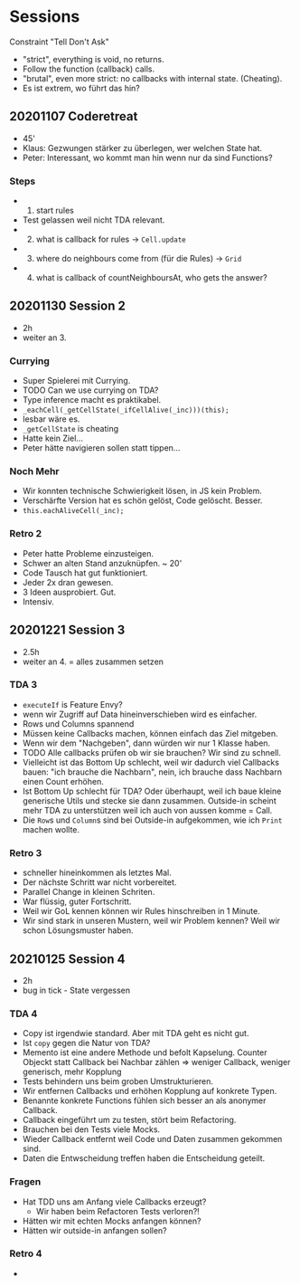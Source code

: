 ﻿# Sessions

Constraint "Tell Don't Ask"

* "strict", everything is void, no returns.
* Follow the function (callback) calls.
* "brutal", even more strict: no callbacks with internal state. (Cheating).
* Es ist extrem, wo führt das hin?

## 20201107 Coderetreat

* 45'
* Klaus: Gezwungen stärker zu überlegen, wer welchen State hat.
* Peter: Interessant, wo kommt man hin wenn nur da sind Functions?

### Steps

* 1. start rules
* Test gelassen weil nicht TDA relevant.
* 2. what is callback for rules -> `Cell.update`
* 3. where do neighbours come from (für die Rules) -> `Grid`
* 4. what is callback of countNeighboursAt, who gets the answer?

## 20201130 Session 2

* 2h
* weiter an 3.

### Currying

* Super Spielerei mit Currying.
* TODO Can we use currying on TDA?
* Type inference macht es praktikabel.
* `_eachCell(_getCellState(_ifCellAlive(_inc)))(this);`
* lesbar wäre es.
* `_getCellState` is cheating
* Hatte kein Ziel...
* Peter hätte navigieren sollen statt tippen...

### Noch Mehr

* Wir konnten technische Schwierigkeit lösen, in JS kein Problem.
* Verschärfte Version hat es schön gelöst, Code gelöscht. Besser.
* `this.eachAliveCell(_inc);`

### Retro 2

* Peter hatte Probleme einzusteigen.
* Schwer an alten Stand anzuknüpfen. ~ 20'
* Code Tausch hat gut funktioniert.
* Jeder 2x dran gewesen.
* 3 Ideen ausprobiert. Gut.
* Intensiv.

## 20201221 Session 3

* 2.5h
* weiter an 4. = alles zusammen setzen

### TDA 3

* `executeIf` is Feature Envy?
* wenn wir Zugriff auf Data hineinverschieben wird es einfacher.
* Rows und Columns spannend
* Müssen keine Callbacks machen, können einfach das Ziel mitgeben.
* Wenn wir dem "Nachgeben", dann würden wir nur 1 Klasse haben.
* TODO Alle callbacks prüfen ob wir sie brauchen? Wir sind zu schnell.
* Vielleicht ist das Bottom Up schlecht, weil wir dadurch viel Callbacks
  bauen: "ich brauche die Nachbarn", nein, ich brauche dass Nachbarn einen
  Count erhöhen.
* Ist Bottom Up schlecht für TDA? Oder überhaupt, weil ich baue kleine generische
  Utils und stecke sie dann zusammen. Outside-in scheint mehr TDA zu unterstützen
  weil ich auch von aussen komme = Call.
* Die `Row`s und `Column`s sind bei Outside-in aufgekommen, wie ich `Print` machen
  wollte.

### Retro 3

* schneller hineinkommen als letztes Mal.
* Der nächste Schritt war nicht vorbereitet.
* Parallel Change in kleinen Schriten.
* War flüssig, guter Fortschritt.
* Weil wir GoL kennen können wir Rules hinschreiben in 1 Minute.
* Wir sind stark in unseren Mustern, weil wir Problem kennen? Weil wir schon
  Lösungsmuster haben.

## 20210125 Session 4

* 2h
* bug in tick - State vergessen

### TDA 4

* Copy ist irgendwie standard. Aber mit TDA geht es nicht gut.
* Ist `copy` gegen die Natur von TDA?
* Memento ist eine andere Methode und befolt Kapselung.
Counter Objeckt statt Callback bei Nachbar zählen => weniger Callback, weniger generisch, mehr Kopplung
* Tests behindern uns beim groben Umstrukturieren.
* Wir entfernen Callbacks und erhöhen Kopplung auf konkrete Typen.
* Benannte konkrete Functions fühlen sich besser an als anonymer Callback.
* Callback eingeführt um zu testen, stört beim Refactoring.
* Brauchen bei den Tests viele Mocks.
* Wieder Callback entfernt weil Code und Daten zusammen gekommen sind.
* Daten die Entwscheidung treffen haben die Entscheidung geteilt.

### Fragen

* Hat TDD uns am Anfang viele Callbacks erzeugt?
  * Wir haben beim Refactoren Tests verloren?!
* Hätten wir mit echten Mocks anfangen können?
* Hätten wir outside-in anfangen sollen?

### Retro 4

*
